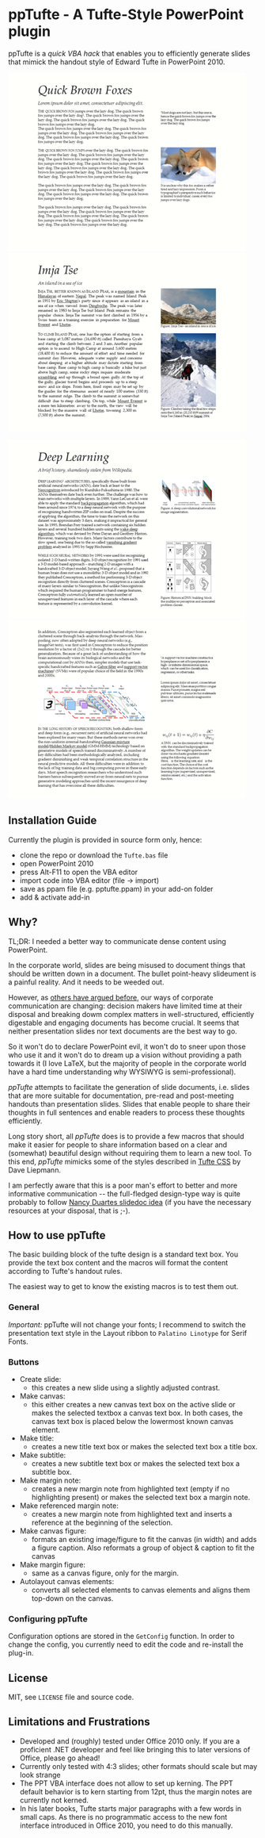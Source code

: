 ppTufte - A Tufte-Style PowerPoint plugin
=========================================

ppTufte is a *quick VBA hack* that enables you to efficiently generate slides
that mimick the handout style of Edward Tufte in PowerPoint 2010.

![Slide example](example/fox-small.png)
![Slide example](example/island_peak-small.png)

![Slide example](example/deep_learning_1-small.png)
![Slide example](example/deep_learning_2-small.png)

Installation Guide
------------------

Currently the plugin is provided in source form only, hence:

* clone the repo or download the `Tufte.bas` file
* open PowerPoint 2010
* press Alt-F11 to open the VBA editor
* import code into VBA editor (file -> import)
* save as ppam file (e.g. pptufte.ppam) in your add-on folder
* add & activate add-in


Why?
----

TL;DR: I needed a better way to communicate dense content using PowerPoint.

In the corporate world, slides are being misused to document things that should
be written down in a document. The bullet point-heavy slideument is a painful
reality. And it needs to be weeded out.

However, as [others have argued before](http://www.duarte.com/slidedocs/), our
ways of corporate communication are changing: decision makers have limited time
at their disposal and breaking dowm complex matters in well-structured,
efficiently digestable and engaging documents has become crucial. It seems that
neither presentation slides nor text documents are the best way to go.

So it won't do to declare PowerPoint evil, it
won't do to sneer upon those who use it and it won't do to dream up a vision
without providing a path towards it (I love LaTeX, but the majority of people
in the corporate world have a hard time understanding why WYSIWYG is
semi-professional).

*ppTufte* attempts to facilitate the generation of slide
documents, i.e. slides that are more suitable for documentation, pre-read and
post-meeting handouts than presentation slides. Slides that enable people to
share their thoughts in full sentences and enable readers to process these
thoughts efficiently.

Long story short, all *ppTufte* does is to provide a few macros that should
make it easier for people to share information based on a clear and (somewhat)
beautiful design without requiring them to learn a new tool.
To this end, *ppTufte* mimicks some of the styles described in [Tufte
CSS](https://edwardtufte.github.io/tufte-css/) by Dave Liepmann.

I am perfectly aware that this is a poor man's effort to better and more
informative communication -- the full-fledged design-type way is quite probably
to follow [Nancy Duartes slidedoc idea](http://www.duarte.com/slidedocs/) (if
you have the necessary resources at your disposal, that is ;-).



How to use ppTufte
------------------

The basic building block of the tufte design is a standard text box.
You provide the text box content and the macros will format the content
according to Tufte's handout rules.

The easiest way to get to know the existing macros is to test them out.

### General

*Important:* ppTufte will not change your fonts; I recommend to switch the
presentation text style in the Layout ribbon to `Palatino Linotype` for Serif
Fonts.

### Buttons

* Create slide: 
    * this creates a new slide using a slightly adjusted contrast.
* Make canvas: 
    * this either creates a new canvas text box on the active slide or makes
      the selected textbox a canvas text box. In both cases, the canvas text
      box is placed below the lowermost known canvas element.
* Make title: 
    * creates a new title text box or makes the selected text box a title box.
* Make subtitle: 
    * creates a new subtitle text box or makes the selected text box a subtitle
      box.
* Make margin note: 
    * creates a new margin note from highlighted text (empty if no highlighting
      present) or makes the selected text box a margin note.
* Make referenced margin note: 
    * creates a new margin note from highlighted text and inserts a reference
      at the beginning of the selection.
* Make canvas figure: 
    * formats an existing image/figure to fit the canvas (in width) and adds a
      figure caption. Also reformats a group of object & caption to fit the
      canvas
* Make margin figure: 
    * same as a canvas figure, only for the margin.
* Autolayout canvas elements: 
    * converts all selected elements to canvas elements and aligns them
      top-down on the canvas.

### Configuring ppTufte

Configuration options are stored in the `GetConfig` function.
In order to change the config, you currently need to edit the code and
re-install the plug-in.

License
-------
MIT, see `LICENSE` file and source code.


Limitations and Frustrations
----------------------------

* Developed and (roughly) tested under Office 2010 only. If you are a proficient
  .NET developer and feel like bringing this to later versions of Office,
  please go ahead!
* Currently only tested with 4:3 slides; other formats should scale but may
  look strange
* The PPT VBA interface does not allow to set up kerning. The PPT default
  behavior is to kern starting from 12pt, thus the margin notes are currently
  not kerned.
* In his later books, Tufte starts major paragraphs with a few words in small
  caps. As there is no programmatic access to the new font interface introduced
  in Office 2010, you need to do this manually.
